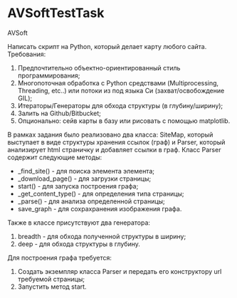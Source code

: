 # AVSoftTestTask
AVSoft


Написать скрипт на Python, который делает карту любого сайта.
Требования:
1. Предпочтительно объектно-ориентированный стиль
программирования;
1. Многопоточная обработка с Python средствами
(Multiprocessing, Threading, etc..) или потоки из под языка
Си (захват/освобождение GIL);
1. Итераторы/Генераторы для обхода структуры (в
глубину/ширину);
1. Залить на Github/Bitbucket;
1. Опционально: сейв карты в базу или рисовать с помощью
matplotlib.

В рамках задания было реализовано два класса: SiteMap, который выступает в виде структуры хранения ссылок (граф) и Parser, который анализирует html страничку и добавляет ссылки в граф.
Класс Parser содержит следующие методы:
* _find_site() - для поиска элемента элемента;
* _download_page() - для загрузки страницы;
* start() - для запуска построения графа;
* _get_content_type() - для определения типа страницы;
* _parse() - для анализа определенной страницы;
* save_graph - для сохрахранения изображения графа. 

Также в классе присутствуют два генератора:
1. breadth - для обхода полученной структуры в ширину;
1. deep - для обхода структуры в глубину.

Для построения графа требуется:
1. Создать экземпляр класса Parser и передать его конструктору url требуемой страницы;
2. Запустить метод start.
